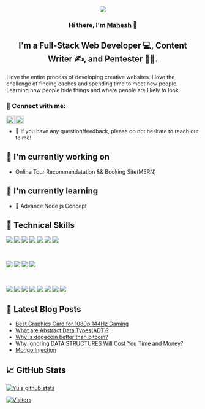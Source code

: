 <p align="center">
  <a href="https://www.maheshbasnet.info/" target="_blank" rel="noreferrer"><img src="https://www.canva.com/design/DAEtPc16ccg/ucW6mmcX2KNalhrAUyGSrQ/view?utm_content=DAEtPc16ccg&utm_campaign=designshare&utm_medium=link&utm_source=publishsharelink" ></a>
</p>

<h3 align="center">
Hi there, I'm <a href="https://www.maheshbasnet.info.np/" target="_blank" rel="noreferrer">Mahesh</a> 👋
</h3>

<h2 align="center">
I'm a Full-Stack Web Developer 💻, Content Writer ✍️, and Pentester 🧑‍💻.
</h2> 

I love the entire process of developing creative websites. I love the challenge of finding caches and spending time to meet new people. Learning how people hide things and where people are likely to look.

### 🤝 Connect with me:

<a href="https://www.linkedin.com/in/manish-basnet-200526213/"><img align="left" src="https://raw.githubusercontent.com/yushi1007/yushi1007/main/images/linkedin.svg" alt="Yu Shi | LinkedIn" width="21px"/></a>
<a href="https://maheshbasnet.medium.com/"><img align="left" src="https://raw.githubusercontent.com/yushi1007/yushi1007/main/images/medium.svg" alt="Yu Shi | Medium" width="21px"/></a>
</br>
- 💬 If you have any question/feedback, please do not hesitate to reach out to me!

## 🔭 I'm currently working on

- Online Tour Recommendatation && Booking Site(MERN)

## 🌱 I'm currently learning

- 📱 Advance Node js Concept

## 💼 Technical Skills

![](https://img.shields.io/badge/Code-React-informational?style=flat&logo=react&color=61DAFB)
![](https://img.shields.io/badge/Code-Redux-informational?style=flat&logo=Redux&color=764ABC)
![](https://img.shields.io/badge/Code-JavaScript-informational?style=flat&logo=JavaScript&color=F7DF1E)
![](https://img.shields.io/badge/Code-HTML5-informational?style=flat&logo=HTML5&color=E34F26)
![](https://img.shields.io/badge/Code-PostgreSQL-informational?style=flat&logo=PostgreSQL&color=336791)
![](https://img.shields.io/badge/Code-SQLite-informational?style=flat&logo=SQLite&color=003B57)
![](https://img.shields.io/badge/Code-Python-informational?style=flat&logo=Python&color=003B57)

</br>

![](https://img.shields.io/badge/Style-Bootstrap-informational?style=flat&logo=Bootstrap&color=7952B3)
![](https://img.shields.io/badge/Style-CSS3-informational?style=flat&logo=CSS3&color=1572B6)
![](https://img.shields.io/badge/Style-styled--components-informational?style=flat&logo=styled-components&color=DB7093)
![](https://img.shields.io/badge/Style-Material--UI-informational?style=flat&logo=Material-UI&color=0081CB)


</br>

![](https://img.shields.io/badge/Tools-Figma-informational?style=flat&logo=Figma&color=F24E1E)
![](https://img.shields.io/badge/Tools-NPM-informational?style=flat&logo=NPM&color=CB3837)
![](https://img.shields.io/badge/Tools-Yarn-informational?style=flat&logo=Yarn&color=2C8EBB)
![](https://img.shields.io/badge/Tools-Postman-informational?style=flat&logo=Postman&color=FF6C37)
![](https://img.shields.io/badge/Tools-Heroku-informational?style=flat&logo=Heroku&color=430098)
![](https://img.shields.io/badge/Tools-Netlify-informational?style=flat&logo=netlify&color=00C7B7)
![](https://img.shields.io/badge/Tools-Git-informational?style=flat&logo=Git&color=F05032)
![](https://img.shields.io/badge/Tools-GitHub-informational?style=flat&logo=GitHub&color=181717)

## 📝 Latest Blog Posts

- [Best Graphics Card for 1080p 144Hz Gaming](https://maheshbasnet.medium.com/best-graphics-card-for-1080p-144hz-gaming-fd9ac4203011)
- [What are Abstract Data Types(ADT)?](https://maheshbasnet.medium.com/what-are-abstract-datatypes-adt-f6506ff386db)
- [Why is dogecoin better than bitcoin?](https://maheshbasnet.medium.com/why-is-dogecoin-better-than-bitcoin-36907523154f)
- [Why Ignoring DATA STRUCTURES Will Cost You Time and Money?](https://maheshbasnet.medium.com/why-ignoring-data-structures-will-cost-you-time-and-money-914c268ba7f)
- [Mongo Injection](https://maheshbasnet.medium.com/mongo-injection-sql-injection-a8b76cd8b193)

## 📈 GitHub Stats 

[![Yu's github stats](https://github-readme-stats.vercel.app/api?username=manishbasnet089)](https://github.com/manishbasnet089)

[![Visitors](https://visitor-badge.glitch.me/badge?page_id=manishbasnet089.manishbasnet089)](https://www.maheshbasnet.info/)
